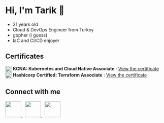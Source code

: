 # Hi, I'm Tarik 👋

- 21 years old
- Cloud & DevOps Engineer from Turkey
- gopher (i guess)
- IaC and CI/CD enjoyer

## Certificates

<img src="https://cdn.simpleicons.org/kubernetes" width="20" height="20" align="center"> **KCNA: Kubernetes and Cloud Native Associate** : [ View the certificate ](https://www.credly.com/badges/45dcd426-6256-4c93-bb78-e18060daa0d5/public_url)
<br/>
<img src="https://cdn.simpleicons.org/terraform" width="20" height="20" align="center"> **Hashicorp Certified: Terraform Associate** : [ View the certificate ](https://www.credly.com/badges/ebe1f2d0-9e59-4cb9-b34a-65785541439e/public_url)

## Connect with me

<a href="https://www.linkedin.com/in/tarik-ucar/" target="_blank">
    <img src="https://cdn.simpleicons.org/linkedin" width="50" height="50">
</a>
&nbsp;
<a href="https://www.instagram.com/metudu_" target="_blank">
    <img src="https://cdn.simpleicons.org/instagram" width="50" height="50">
</a>
&nbsp;
<a href="https://www.discordapp.com/users/317911445507407874" target="_blank">
    <img src="https://cdn.simpleicons.org/discord" width="50" height="50">
</a>
